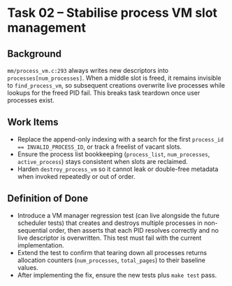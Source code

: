 # Task 02 – Stabilise process VM slot management

## Background
`mm/process_vm.c:293` always writes new descriptors into `processes[num_processes]`. When a middle slot is freed, it remains invisible to `find_process_vm`, so subsequent creations overwrite live processes while lookups for the freed PID fail. This breaks task teardown once user processes exist.

## Work Items
- Replace the append-only indexing with a search for the first `process_id == INVALID_PROCESS_ID`, or track a freelist of vacant slots.
- Ensure the process list bookkeeping (`process_list`, `num_processes`, `active_process`) stays consistent when slots are reclaimed.
- Harden `destroy_process_vm` so it cannot leak or double-free metadata when invoked repeatedly or out of order.

## Definition of Done
- Introduce a VM manager regression test (can live alongside the future scheduler tests) that creates and destroys multiple processes in non-sequential order, then asserts that each PID resolves correctly and no live descriptor is overwritten. This test must fail with the current implementation.
- Extend the test to confirm that tearing down all processes returns allocation counters (`num_processes`, `total_pages`) to their baseline values.
- After implementing the fix, ensure the new tests plus `make test` pass.
